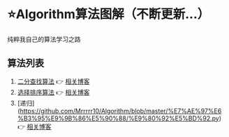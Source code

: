 # ⭐Algorithm算法图解（不断更新...）
纯粹我自己的算法学习之路
## 算法列表
1. [二分查找算法](https://github.com/Mrrrrr10/Algorithm/blob/master/%E7%AE%97%E6%B3%95%E9%9B%86%E5%90%88/%E4%BA%8C%E5%88%86%E6%9F%A5%E6%89%BE%E7%AE%97%E6%B3%95.py)
:point_right:
[相关博客](https://www.nolookblog.com/blog/42)
2. [选择排序算法](https://github.com/Mrrrrr10/Algorithm/blob/master/%E7%AE%97%E6%B3%95%E9%9B%86%E5%90%88/%E9%80%89%E6%8B%A9%E6%8E%92%E5%BA%8F%E7%AE%97%E6%B3%95.py)
:point_right:
[相关博客](https://www.nolookblog.com/blog/46)
3. [递归]
(https://github.com/Mrrrrr10/Algorithm/blob/master/%E7%AE%97%E6%B3%95%E9%9B%86%E5%90%88/%E9%80%92%E5%BD%92.py)
:point_right:
[相关博客](https://www.nolookblog.com/blog/48)
